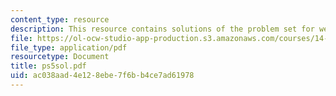 ```yaml
---
content_type: resource
description: This resource contains solutions of the problem set for week 5.
file: https://ol-ocw-studio-app-production.s3.amazonaws.com/courses/14-30-introduction-to-statistical-method-in-economics-spring-2006/ac038aad4e128ebe7f6bb4ce7ad61978_ps5sol.pdf
file_type: application/pdf
resourcetype: Document
title: ps5sol.pdf
uid: ac038aad-4e12-8ebe-7f6b-b4ce7ad61978
---
```

